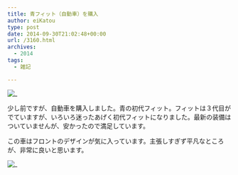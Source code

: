 ```yaml
---
title: 青フィット（自動車）を購入
author: eiKatou
type: post
date: 2014-09-30T21:02:48+00:00
url: /3160.html
archives:
  - 2014
tags:
  - 雑記

---
```

![_](/uploads/2014/10/DSC02845.jpg)
  
少し前ですが、自動車を購入しました。青の初代フィット。フィットは３代目がでていますが、いろいろ迷ったあげく初代フィットになりました。最新の装備はついていませんが、安かったので満足しています。 

この車はフロントのデザインが気に入っています。主張しすぎず平凡なところが、非常に良いと思います。
  
![_](/uploads/2014/10/DSC01182.jpg)

 [1]: /uploads/2014/10/DSC02845.jpg
 [2]: /uploads/2014/10/DSC01182.jpg
